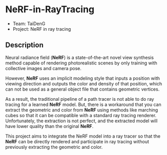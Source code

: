 # NeRF-in-RayTracing

- Team: TaiDenG
- Project: NeRF in ray tracing

## Description

Neural radiance field (**NeRF**) is a state-of-the-art novel view synthesis method capable of rendering photorealistic scenes by only training with collective images and camera pose.

However, **NeRF** uses an implicit modeling style that inputs a position with viewing direction and outputs the color and density of that position, which can not be used as a general object file that contains geometric vertices.

As a result, the traditional pipeline of a path tracer is not able to do ray tracing for a learned **NeRF** model. But, there is a workaround that you can extract the geometric and color from **NeRF** using methods like marching cubes so that it can be compatible with a standard ray tracing renderer.
Unfortunately, the extraction is not perfect, and the extracted model will have lower quality than the original **NeRF**.

This project aims to integrate the NeRF model into a ray tracer so that the **NeRF** can be directly rendered and participate in ray tracing without previously extracting the geometric and color.
